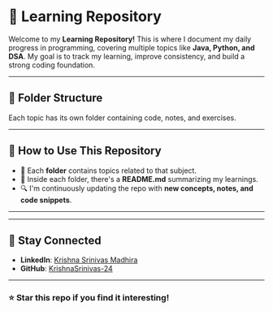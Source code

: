 # 🚀 Learning Repository

Welcome to my **Learning Repository!** This is where I document my daily progress in programming, covering multiple topics like **Java, Python, and DSA**. My goal is to track my learning, improve consistency, and build a strong coding foundation.  

---

## 📂 Folder Structure  

Each topic has its own folder containing code, notes, and exercises.  


---

## 📌 How to Use This Repository  

- 📖 Each **folder** contains topics related to that subject.  
- 📝 Inside each folder, there's a **README.md** summarizing my learnings.  
- 🔍 I'm continuously updating the repo with **new concepts, notes, and code snippets**.  

---

---

## 📢 Stay Connected  
- **LinkedIn**: [Krishna Srinivas Madhira](https://www.linkedin.com/in/krishnasrinivas-)  
- **GitHub**: [KrishnaSrinivas-24](https://github.com/KrishnaSrinivas-24)  

---

### ⭐ Star this repo if you find it interesting!  
